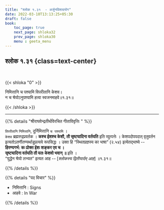 ```yaml
---
title: "श्लोक १.३१  - अर्जुनविशादयोग"
date: 2022-03-10T13:13:25+05:30
draft: false
book:
    toc_page: true
    next_page: shloka32
    prev_page: shloka30
    menu : geeta_menu
---
```




## श्लोक १.३१ {class=text-center}

<br/>

{{< shloka  "0"  >}}

निमित्तानि च पश्यामि विपरीतानि केशव।  
न च श्रेयोऽनुपश्यामि हत्वा स्वजनमाहवे॥१.३१॥

{{< /shloka >}}


---

{{% details "श्रीराघवेन्द्रतीर्थविरचित गीताविवृत्तिः " %}}

`विपरीतानि` `निमित्तानि`, दुर्निमित्तानि `च पश्यामि` ।   
`केशव` ब्रह्मरुद्रप्रवर्तक । 
**कश्च ईशश्च केशौ, तौ सृष्ट्यादिना वर्तयति** 
इति व्युत्पत्तेः । केशपदोपपदात् वृतुवर्तन 
इत्यतोऽतर्णीतण्यर्थाडुप्रत्यये रूपसिद्धः । 
उक्त हि “स्थितप्रज्ञस्य का भाषा” (२.५४) इत्येतद्भाष्ये --
**हिरण्यगर्भ: कः प्रोक्त ईशः शङ्कर एव च ।**  
**सृष्ट्यादिना वर्तयति तौ यतः केशवो भवान्‌ ॥** 
इति ।  
“युद्धेन श्रेयो लभ्यत” इत्यत आह -- 
[*श्लोकस्य द्वितीयार्दम् आह*]  ॥१.३१॥

{{% /details %}}


{{% details "पद विचार" %}}

- निमित्तानि : Signs
- आहवे : In War

{{% /details %}}
